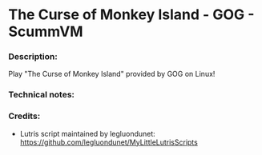 # The Curse of Monkey Island - GOG - ScummVM
### Description:
Play "The Curse of Monkey Island" provided by GOG on Linux!
### Technical notes:
### Credits:
- Lutris script maintained by legluondunet: https://github.com/legluondunet/MyLittleLutrisScripts
